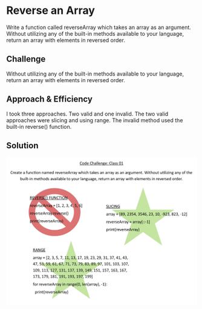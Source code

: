 # Reverse an Array
Write a function called reverseArray which takes an array as an argument. Without utilizing any of the built-in methods available to your language, return an array with elements in reversed order.

## Challenge
Without utilizing any of the built-in methods available to your language, return an array with elements in reversed order.

## Approach & Efficiency
I took three approaches. Two valid and one invalid. The two valid approaches were slicing and using range. The invalid method used the built-in reverse() function.

## Solution
![Alt Text](assets/array-reverse.jpg)

